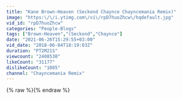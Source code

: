 ```yaml
---
title: "Kane Brown-Heaven (Seckond Chaynce Chayncemania Remix)"
image: "https:\/\/i.ytimg.com\/vi\/rpD7huoZhcw\/hqdefault.jpg"
vid_id: "rpD7huoZhcw"
categories: "People-Blogs"
tags: ["Brown-Heaven","(Seckond","Chaynce"]
date: "2021-06-26T15:29:55+03:00"
vid_date: "2018-06-04T18:19:03Z"
duration: "PT2M21S"
viewcount: "2408530"
likeCount: "31177"
dislikeCount: "1085"
channel: "Chayncemania Remix"
---
```

{% raw %}{% endraw %}
